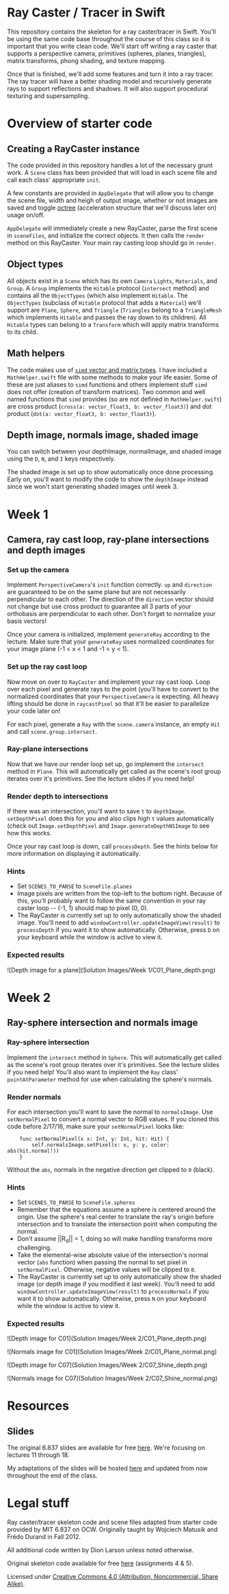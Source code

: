 # Ray Caster / Tracer in Swift

This repository contains the skeleton for a ray caster/tracer in Swift. You'll be using the same code base throughout the course of this class so it is important that you write clean code. We'll start off writing a ray caster that supports a perspective camera, primitives (spheres, planes, triangles), matrix transforms, phong shading, and texture mapping.

Once that is finished, we'll add some features and turn it into a ray tracer. The ray tracer will have a better shading model and recursively generate rays to support reflections and shadows. It will also support procedural texturing and supersampling.

# Overview of starter code

## Creating a RayCaster instance

The code provided in this repository handles a lot of the necessary grunt work. A `Scene` class has been provided that will load in each scene file and call each class' appropriate `init`.

A few constants are provided in `AppDelegate` that will allow you to change the scene file, width and heigh of output image, whether or not images are saved and toggle [octree](http://citeseerx.ist.psu.edu/viewdoc/summary?doi=10.1.1.29.987) (acceleration structure that we'll discuss later on) usage on/off.

`AppDelegate` will immediately create a new RayCaster, parse the first scene in `sceneFiles`, and initialize the correct objects. It then calls the `render` method on this RayCaster. Your main ray casting loop should go in `render`.

## Object types

All objects exist in a `Scene` which has its own `Camera` `Lights`, `Materials`, and `Group`. A `Group` implements the `Hitable` protocol (`intersect` method) and contains all the `ObjectTypes` (which also implement `Hitable`. The `ObjectTypes` (subclass of `Hitable` protocol that adds a `Material`) we'll support are `Plane`, `Sphere`, and `Triangle` (`Triangles` belong to a `TriangleMesh` which implements `Hitable` and passes the ray down to its children). All `Hitable` types can belong to a `Transform` which will apply matrix transforms to its child.

## Math helpers

The code makes use of [`simd` vector and matrix types](http://www.russbishop.net/swift-2-simd). I have included a `MathHelper.swift` file with some methods to make your life easier. Some of these are just aliases to `simd` functions and others implement stuff `simd` does not offer (creation of transform matrices). Two common and well named functions that `simd` provides (so are not defined in `MathHelper.swift`) are cross product (`cross(a: vector_float3, b: vector_float3)`) and dot product (`dot(a: vector_float3, b: vector_float3)`).

## Depth image, normals image, shaded image

You can switch between your depthImage, normalImage, and shaded image using the `D`, `N`, and `I` keys respectively.

The shaded image is set up to show automatically once done processing. Early on, you'll want to modify the code to show the `depthImage` instead since we won't start generating shaded images until week 3.

# Week 1

## Camera, ray cast loop, ray-plane intersections and depth images

### Set up the camera

Implement `PerspectiveCamera`'s `init` function correctly. `up` and `direction` are guaranteed to be on the same plane but are not necessarily perpendicular to each other. The direction of the `direction` vector should not change but use cross product to guarantee all 3 parts of your orthobasis are perpendicular to each other. Don't forget to normalize your basis vectors!
    
Once your camera is initialized, implement `generateRay` according to the lecture. Make sure that your `generateRay` uses normalized coordinates for your image plane (-1 < x < 1 and -1 < y < 1).

### Set up the ray cast loop

Now move on over to `RayCaster` and implement your ray cast loop. Loop over each pixel and generate rays to the point (you'll have to convert to the normalized coordinates that your `PerspectiveCamera` is expecting. All heavy lifting should be done in `raycastPixel` so that it'll be easier to parallelize your code later on!

For each pixel, generate a `Ray` with the `scene.camera` instance, an empty `Hit` and call `scene.group.intersect`.

### Ray-plane intersections

Now that we have our render loop set up, go implement the `intersect` method in `Plane`. This will automatically get called as the scene's root group iterates over it's primitives. See the lecture slides if you need help!

### Render depth to intersections

If there was an intersection, you'll want to save `t` to `depthImage`. `setDepthPixel` does this for you and also clips high `t` values automatically (check out `Image.setDepthPixel` and `Image.generateDepthNSImage` to see how this works.

Once your ray cast loop is down, call `processDepth`. See the hints below for more information on displaying it automatically.

### Hints

- Set `SCENES_TO_PARSE` to `SceneFile.planes`
- Image pixels are written from the top-left to the bottom right. Because of this, you'll probably want to follow the same convention in your ray caster loop -- (-1, 1) should map to pixel (0, 0).
- The RayCaster is currently set up to only automatically show the shaded image. You'll need to add `windowController.updateImageView(result)` to `processDepth` if you want it to show automatically. Otherwise, press `D` on your keyboard while the window is active to view it.

### Expected results

![Depth image for a plane](Solution Images/Week 1/C01_Plane_depth.png)

# Week 2

## Ray-sphere intersection and normals image

### Ray-sphere intersection

Implement the `intersect` method in `Sphere`. This will automatically get called as the scene's root group iterates over it's primitives. See the lecture slides if you need help! You'll also want to implement the `Ray` class' `pointAtParameter` method for use when calculating the sphere's normals.

### Render normals

For each intersection you'll want to save the normal to `normalsImage`. Use `setNormalPixel` to convert a normal vector to RGB values. If you cloned this code before 2/17/16, make sure your `setNormalPixel` looks like:

```
    func setNormalPixel(x x: Int, y: Int, hit: Hit) {
        self.normalsImage.setPixel(x: x, y: y, color: abs(hit.normal!))
    }
```
Without the `abs`, normals in the negative direction get clipped to `0` (black).

### Hints

- Set `SCENES_TO_PARSE` to `SceneFile.spheres`
- Remember that the equations assume a sphere is centered around the origin. Use the sphere's real center to translate the ray's origin before intersection and to translate the intersection point when computing the normal.
- Don't assume ||R<sub>d</sub>|| = 1, doing so will make handling transforms more challenging.
- Take the elemental-wise absolute value of the intersection's normal vector (`abs` function) when passing the normal to set pixel in `setNormalPixel`. Otherwise, negative values will be clipped to `0`.
- The RayCaster is currently set up to only automatically show the shaded image (or depth image if you modified it last week). You'll need to add `windowController.updateImageView(result)` to `processNormals` if you want it to show automatically. Otherwise, press `N` on your keyboard while the window is active to view it.

### Expected results

![Depth image for C01](Solution Images/Week 2/C01_Plane_depth.png)

![Normals image for C01](Solution Images/Week 2/C01_Plane_normal.png)

![Depth image for C07](Solution Images/Week 2/C07_Shine_depth.png)

![Normals image for C07](Solution Images/Week 2/C07_Shine_normal.png)

# Resources

## Slides

The original 6.837 slides are available for free [here](http://ocw.mit.edu/courses/electrical-engineering-and-computer-science/6-837-computer-graphics-fall-2012/lecture-notes/). We're focusing on lectures 11 through 18.

My adaptations of the slides will be hosted [here](https://github.com/dionlarson/Build-a-Ray-Tracer-in-Swift-Slides) and updated from now throughout the end of the class.

# Legal stuff

Ray caster/tracer skeleton code and scene files adapted from starter code provided by MIT 6.837 on OCW. Originally taught by Wojciech Matusik and Frédo Durand in Fall 2012.

All additional code written by Dion Larson unless noted otherwise.

Original skeleton code available for free [here](http://ocw.mit.edu/courses/electrical-engineering-and-computer-science/6-837-computer-graphics-fall-2012/) (assignments 4 & 5).

Licensed under [Creative Commons 4.0 (Attribution, Noncommercial, Share Alike)](http://creativecommons.org/licenses/by-nc-sa/4.0/).

